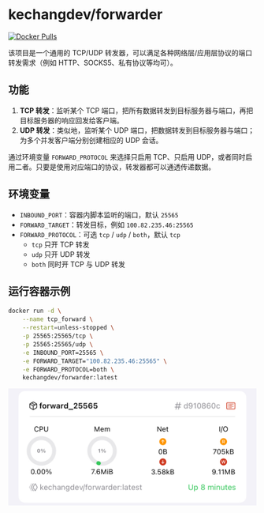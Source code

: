# kechangdev/forwarder

[![Docker Pulls](https://img.shields.io/docker/pulls/kechangdev/s2s?style=flat-square)](https://hub.docker.com/r/kechangdev/forwarder)


该项目是一个通用的 TCP/UDP 转发器，可以满足各种网络层/应用层协议的端口转发需求（例如 HTTP、SOCKS5、私有协议等均可）。

## 功能

1. **TCP 转发**：监听某个 TCP 端口，把所有数据转发到目标服务器与端口，再把目标服务器的响应回发给客户端。
2. **UDP 转发**：类似地，监听某个 UDP 端口，把数据转发到目标服务器与端口；为多个并发客户端分别创建相应的 UDP 会话。

通过环境变量 `FORWARD_PROTOCOL` 来选择只启用 TCP、只启用 UDP，或者同时启用二者。只要是使用对应端口的协议，转发器都可以通透传递数据。

## 环境变量

- `INBOUND_PORT`：容器内脚本监听的端口，默认 `25565`
- `FORWARD_TARGET`：转发目标，例如 `100.82.235.46:25565`
- `FORWARD_PROTOCOL`：可选 `tcp` / `udp` / `both`，默认 `tcp`
  - `tcp` 只开 TCP 转发
  - `udp` 只开 UDP 转发
  - `both` 同时开 TCP 与 UDP 转发

## 运行容器示例

```bash
docker run -d \
    --name tcp_forward \
    --restart=unless-stopped \
    -p 25565:25565/tcp \
    -p 25565:25565/udp \
    -e INBOUND_PORT=25565 \
    -e FORWARD_TARGET="100.82.235.46:25565" \
    -e FORWARD_PROTOCOL=both \
    kechangdev/forwarder:latest
```
<p align="center">
  <img src="https://github.com/kechangdev/forwarder/blob/main/Preview.jpeg?raw=true" alt="Preview" width="600">
</p>
